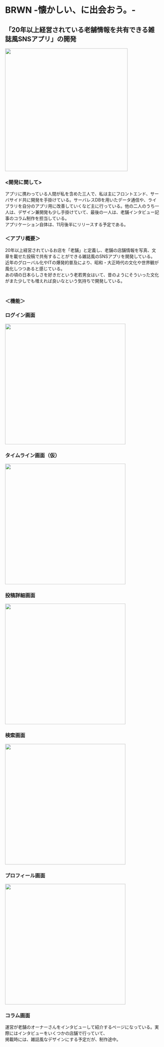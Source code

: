 # BRWN -懐かしい、に出会おう。-
## 「20年以上経営されている老舗情報を共有できる雑誌風SNSアプリ」の開発

<img src="https://github.com/chestnutman/WatashiPortfolio/blob/master/BRWN_pic06.png" width="400" hight="400">

### <開発に関して>
アプリに携わっている人間が私を含めた三人で、私は主にフロントエンド、サーバサイド共に開発を手掛けている。サーバレスDBを用いたデータ通信や、ライブラリを自分のアプリ用に改善していくなど主に行っている。他の二人のうち一人は、デザイン兼開発も少し手掛けていて、最後の一人は、老舗インタビュー記事のコラム制作を担当している。<br>
アプリケーション自体は、11月後半にリリースする予定である。<br>

### ＜アプリ概要＞
20年以上経営されているお店を「老舗」と定義し、老舗の店舗情報を写真、文章を載せた投稿で共有することができる雑誌風のSNSアプリを開発している。<br>
近年のグローバル化やITの爆発的普及により、昭和・大正時代の文化や世界観が風化しつつあると感じている。<br>
あの頃の日本らしさを好きだという老若男女はいて、昔のようにそういった文化がまた少しでも増えれば良いなという気持ちで開発している。<br>　

### ＜機能＞
### ログイン画面
<img src="https://github.com/chestnutman/WatashiPortfolio/blob/master/BRWN_Portfolio/BRWN_pic01.png" width="393" hight="684"> 

### タイムライン画面（仮）
<img src="https://github.com/chestnutman/WatashiPortfolio/blob/master/BRWN_Portfolio/BRWN_pic02.png" width="393" hight="684">

### 投稿詳細画面
<img src="https://github.com/chestnutman/WatashiPortfolio/blob/master/BRWN_Portfolio/BRWN_pic05.png" width="393" hight="684">

### 検索画面
<img src="https://github.com/chestnutman/WatashiPortfolio/blob/master/BRWN_Portfolio/BRWN_pic03.png" width="393" hight="684">

### プロフィール画面
<img src="https://github.com/chestnutman/WatashiPortfolio/blob/master/BRWN_Portfolio/BRWN_pic04.png" width="393" hight="684">

### コラム画面
運営が老舗のオーナーさんをインタビューして紹介するページになっている。実際にはインタビューをいくつかの店舗で行っていて、<br>
掲載時には、雑誌風なデザインにする予定だが、制作途中。<br>
